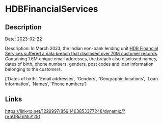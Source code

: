 # HDBFinancialServices

## Description

Date: 2023-02-22

Description:
In March 2023, the Indian non-bank lending unit <a href="https://economictimes.indiatimes.com/industry/banking/finance/banking/hdb-financial-services-flags-data-breach-at-service-provider/articleshow/98483482.cms" target="_blank" rel="noopener">HDB Financial Services suffered a data breach that disclosed over 70M customer records</a>. Containing 1.6M unique email addresses, the breach also disclosed names, dates of birth, phone numbers, genders, post codes and loan information belonging to the customers.


['Dates of birth', 'Email addresses', 'Genders', 'Geographic locations', 'Loan information', 'Names', 'Phone numbers']

## Links

https://link-to.net/1229997/859.1463853377248/dynamic/?r=aGRiZnMuY29t